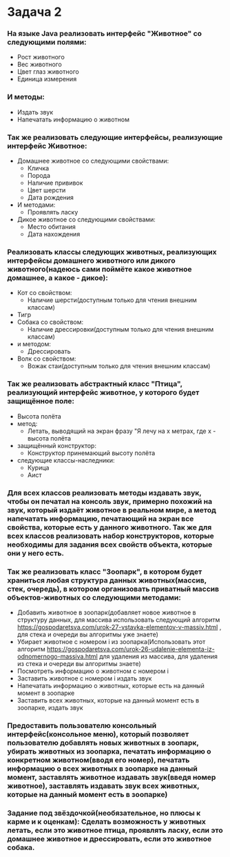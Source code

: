 # Задача 2
### На языке Java реализовать интерфейс "Животное" со следующими полями:
- Рост животного
- Вес животного
- Цвет глаз животного
- Единица измерения
### И методы:
- Издать звук
- Напечатать информацию о животном
### Так же реализовать следующие интерфейсы, реализующие интерфейс Животное:
- Домашнее животное со следующими свойствами:
    - Кличка
    - Порода
    - Наличие прививок
    - Цвет шерсти
    - Дата рождения
- И методами:
    - Проявлять ласку
- Дикое животное со следующими свойствами:
    - Место обитания
    - Дата нахождения
### Реализовать классы следующих животных, реализующих интерфейсы домашнего животного или дикого животного(надеюсь сами поймёте какое животное домашнее, а какое - дикое):
- Кот со свойством:
    - Наличие шерсти(доступным только для чтения внешним классам)
- Тигр
- Собака со свойством:
    - Наличие дрессировки(доступным только для чтения внешним классам)
- и методом:
    - Дрессировать
- Волк со свойством:
    - Вожак стаи(доступным только для чтения внешним классам)
### Так же реализовать абстрактный класс "Птица", реализующий интерфейс животное, у которого будет защищённое поле:
- Высота полёта
- метод:
    - Летать, выводящий на экран фразу "Я лечу на x метрах, где x - высота полёта
- защищённый конструктор:
    - Конструктор принемающий высоту полёта
- следующие классы-наследники:
    - Курица
    - Аист
### Для всех классов реализовать методы издавать звук, чтобы он печатал на консоль звук, примерно похожий на звук, который издаёт животное в реальном мире, а метод напечатать информацию, печатающий на экран все свойства, которые есть у данного животного. Так же для всех классов реализовать набор конструкторов, которые необходимы для задания всех свойств объекта, которые они у него есть.
### Так же реализовать класс "Зоопарк", в котором будет храниться любая структура данных животных(массив, стек, очередь), в котором организовать приватный массив объектов-животных со следующими методами:
- Добавить животное в зоопарк(добавляет новое животное в структуру данных, для массива использовать следующий алгоритм https://gospodaretsva.com/urok-27-vstavka-elementov-v-massiv.html , для стека и очереди вы алгоритмы уже знаете)
- Убирает животное с номером i из зоопарка(Использовать этот алгоритм https://gospodaretsva.com/urok-26-udalenie-elementa-iz-odnomernogo-massiva.html для удаления из массива, для удаления из стека и очереди вы алгоритмы знаете)
- Посмотреть информацию о животном с номером i
- Заставить животное с номером i издать звук
- Напечатать информацию о животных, которые есть на данный момент в зоопарке
- Заставить всех животных, которые на данный момент есть в зоопарке, издать звук    
### Предоставить пользователю консольный интерфейс(консольное меню), который позволяет пользователю добавлять новых животных в зоопарк, убирать животных из зоопарка, печатать информацию о конкретном животном(вводя его номер), печатать информацию о всех животных в зоопарке на данный момент, заставлять животное издавать звук(введя номер животное), заставлять издавать звук всех животных, которые на данный момент есть в зоопарке)
### Задание под звёздочкой(необязательное, но плюсы к карме и к оценкам): Сделать возможность у животных летать, если это животное птица, проявлять ласку, если это домашнее животное и дрессировать, если это животное собака. 